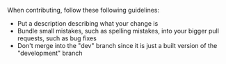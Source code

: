 When contributing, follow these following guidelines:
- Put a description describing what your change is
- Bundle small mistakes, such as spelling mistakes, into your bigger pull requests, such as bug fixes
- Don't merge into the "dev" branch since it is just a built version of the "development" branch